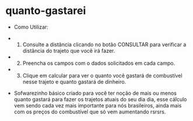 # quanto-gastarei

* Como Utilizar:
* 1) Consulte a distância clicando no botão CONSULTAR para verificar a distância do trajeto que você irá fazer.

* 2) Preencha os campos com o dados solicitados em cada campo.

* 3) Clique em calcular para ver o quanto você gastará de combustível nesse trajeto e quanto gastará de dinheiro.

* Sofwarezinho básico criado para você ter noção de
    mais ou menos quanto gastará para fazer os trajetos
    atuais do seu dia dia, esse cálculo vem sendo cada vez mais
    importante para nós brasileiros, ainda mais com os preços do
    combustível que só vem aumentando rsrsrs.